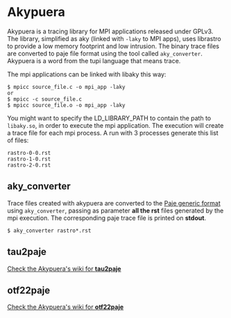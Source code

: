 Akypuera 
========

Akypuera is a tracing library for MPI applications released under GPLv3.
The library, simplified as aky (linked with `-laky` to MPI apps), uses 
librastro to provide a low memory footprint and low intrusion. The binary
trace files are converted to paje file format using the tool called
`aky_converter`. Akypuera is a word from the tupi language that means trace.

The mpi applications can be linked with libaky this way:

    $ mpicc source_file.c -o mpi_app -laky 
    or
    $ mpicc -c source_file.c
    $ mpicc source_file.o -o mpi_app -laky

You might want to specify the LD_LIBRARY_PATH to contain the path to
`libaky.so`, in order to execute the mpi application. The execution
will create a trace file for each mpi process. A run with 3 processes
generate this list of files:

    rastro-0-0.rst
    rastro-1-0.rst
    rastro-2-0.rst

aky_converter
-------------

Trace files created with akypuera are converted to the [Paje generic
format](http://paje.sf.net) using `aky_converter`, passing as
parameter __all the rst__ files generated by the mpi execution.  The
corresponding paje trace file is printed on __stdout__.

    $ aky_converter rastro*.rst

tau2paje
--------

[Check the Akypuera's wiki for __tau2paje__](https://github.com/schnorr/akypuera/wiki/TAUWithAkypuera)

otf22paje
---------

[Check the Akypuera's wiki for __otf22paje__](https://github.com/schnorr/akypuera/wiki/OTF2WithAkypuera)
